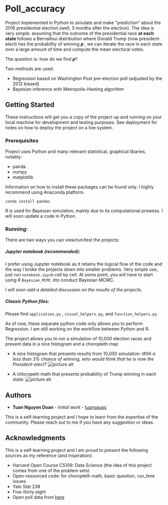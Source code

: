 # Poll_accuracy

Project implemented in Python to simulate and make "prediction" about the 2016 presidential election.(well, 3 months after the election). The idea is very simple: assuming that the outcome of the presidential race <b> at each state </b> follows a Bernalloui distribution where Donald Trump (now president-elect) has the probability of winning <b><i> p </i></b>, we can iterate the race in each state over a large amount of time and compute the mean electoral votes.

The question is: how do we find <b><i>p</i></b>?

Two methods are used:
* Regression based on Washington Post pre-election poll (adjusted by the 2012 biased)
* Bayesian inference with Metropolis-Hasting algorithm

## Getting Started

These instructions will get you a copy of the project up and running on your local machine for development and testing purposes. See deployment for notes on how to deploy the project on a live system.

### Prerequisites

Project uses Python and many relevant statistical, graphical libaries, notably:
* panda
* numpy
* matplotlib

Information on how to install these packages can be found only. I highly recommend using Anaconda platform.
```
conda install pandas
```
R is used for Bayesian simulation, mainly due to its computational prowess. I will soon update a code in Python.

### Running:

There are two ways you can view/run/test the projects:

##### Jupyter notebook (recommended):

I prefer using Jupyter notebook as it retains the logical flow of the code and the way I broke the projects down into smaller problems. 
Very simple use, just run ```notebook.ipynb``` cell by cell. At some point, you will have to start using R ```Bayesian_MCMC.R```to conduct Bayesian MCMC.

<i>I will soon add a detailed discussion on the results of the projects.</i>


##### Classic Python files: 

Please find ```application.py``` , ```visual_helpers.py```, and ```function_helpers.py```</i>

As of now, these separate python code only allows you to perform Regression. I am still working on the workflow between Python and R.

The project allows you to run a simulation of 10,000 election races and present data in a nice histogram and a choropleth map

* A nice histogram that presents results from 10,000 simulation:
<i> Wtih a less than 3% chance of winning, who would think that he is now the President-elect?</i>
![picture alt](https://github.com/tuangauss/poll_accuracy/blob/master/demo%20histogram.JPG?raw=true)

* A chloropeth math that presents probability of Trump winning in each state:
![picture alt](https://github.com/tuangauss/poll_accuracy/blob/master/demo%20choropleth%20map.JPG?raw=true)

## Authors

* **Tuan Nguyen Doan** - *Initial work* - [tuangauss](https://github.com/tuangauss)

This is a self-learning project and I hope to learn from the expertise of the community. Please reach out to me if you have any suggestion or ideas.


## Acknowledgments
This is a self-learning project and I am proud to present the following sources as my reference (and inspiration):
* Harvard Open Course CS109: Data Science (the idea of this project comes from one of the problem sets)
* Open-resourced code: for choropleth math, basic question, run_time issues
* Yale Stat 238
* Five-thirty eight
* Open poll data from [here](https://www.r-bloggers.com/fivethirtyeights-polling-data-for-the-us-presidential-election/)

